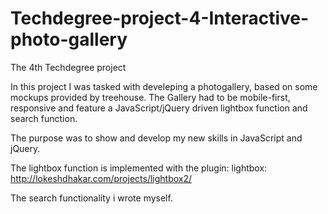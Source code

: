 # Techdegree-project-4-Interactive-photo-gallery
The 4th Techdegree project

In this project I was tasked with develeping a photogallery, based on some mockups provided by treehouse. The Gallery had to be mobile-first, responsive and feature a JavaScript/jQuery driven lightbox function and search function.

The purpose was to show and develop my new skills in JavaScript and jQuery.

The lightbox function is implemented with the plugin: lightbox:
http://lokeshdhakar.com/projects/lightbox2/

The search functionality i wrote myself.